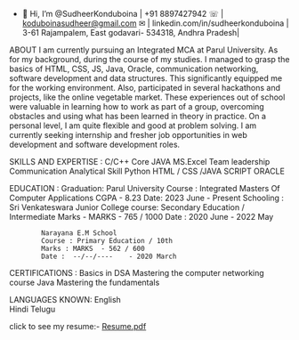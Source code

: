 - 👋 Hi, I’m @SudheerKonduboina
| +91 8897427942 ☏ |  koduboinasudheer@gmail.com ✉ | linkedin.com/in/sudheerkonduboina  | 3-61 Rajampalem, East godavari- 534318, Andhra Pradesh|
 
ABOUT
I am currently pursuing an Integrated MCA at Parul University. As for my background, during the course of my studies.
I managed to grasp the basics of HTML, CSS, JS, Java, Oracle, communication networking, software development and data structures. 
This significantly equipped me for the working environment. Also, participated in several hackathons and projects, like the online vegetable market. 
These experiences out of school were valuable in learning how to work as part of a group, overcoming obstacles and using what has been learned in theory in practice. 
On a personal level, I am quite flexible and good at problem solving.
I am currently seeking internship and fresher job opportunities in web development and software development roles. 

SKILLS AND EXPERTISE : 
        C/C++
        Core JAVA
        MS.Excel
        Team leadership
        Communication
        Analytical Skill	Python
        HTML / CSS /JAVA SCRIPT ORACLE
        
EDUCATION	:
Graduation: Parul University 
             Course : Integrated Masters Of Computer Applications 
              CGPA - 8.23
              Date: 2023 June - Present
Schooling : Sri Venkateswara Junior College
            course:  Secondary Education / Intermediate
            Marks -  MARKS - 765 / 1000
            Date : 2020 June - 2022 May
            
            Narayana E.M School 
            Course : Primary Education / 10th
            Marks : MARKS  - 562 / 600
            Date :  --/--/----    - 2020 March
            
CERTIFICATIONS : Basics in DSA
                 Mastering the computer networking course
                 Java Mastering the fundamentals

LANGUAGES KNOWN:  English               
                  Hindi
                  Telugu

click to see  my resume:-  [Resume.pdf](https://github.com/user-attachments/files/16961029/Resume.pdf)

<!---
SudheerKonduboina/SudheerKonduboina is a ✨ special ✨ repository because its `README.md` (this file) appears on your GitHub profile.
You can click the Preview link to take a look at your changes.
--->
